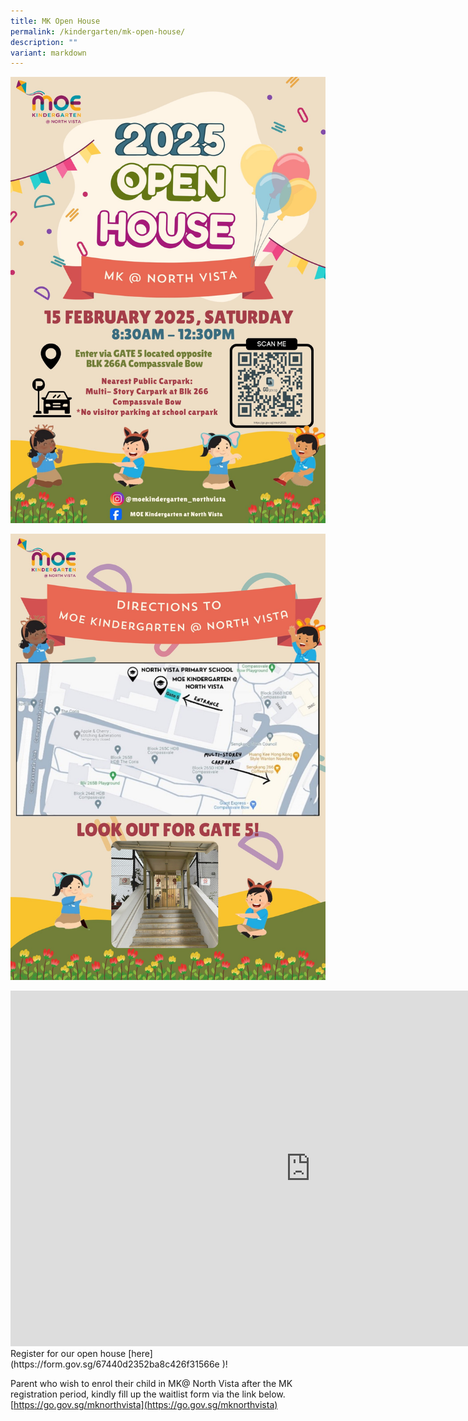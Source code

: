 ```yaml
---
title: MK Open House
permalink: /kindergarten/mk-open-house/
description: ""
variant: markdown
---
```

![](/images/MK/MKOPH/2025MKOP1.jpg)

![](/images/MK/MKOPH/2025MKOP2.jpg)

<iframe allowfullscreen="true" height="569" width="960" frameborder="0" src="https://docs.google.com/presentation/d/e/2PACX-1vQDoSUAp1hYUHPCeZQmz3-UqZNYRpD6OzgAobNOQzRAQGcdrBjPVcyuL1Sfy-wOkcFo9DHZUFCbOG87/embed?start=false&amp;loop=false&amp;delayms=3000"></iframe>
Register for our open house [here](https://form.gov.sg/67440d2352ba8c426f31566e )!

Parent who wish to enrol their child in MK@ North Vista after the MK registration period, kindly fill up the waitlist form via the link below.
[https://go.gov.sg/mknorthvista](https://go.gov.sg/mknorthvista)